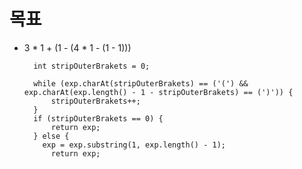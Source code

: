 # 목표
- 3 * 1 + (1 - (4 * 1 - (1 - 1)))


        int stripOuterBrakets = 0;

        while (exp.charAt(stripOuterBrakets) == ('(') && exp.charAt(exp.length() - 1 - stripOuterBrakets) == (')')) {
            stripOuterBrakets++;
        }
        if (stripOuterBrakets == 0) {
            return exp;
        } else {
          exp = exp.substring(1, exp.length() - 1);
            return exp;